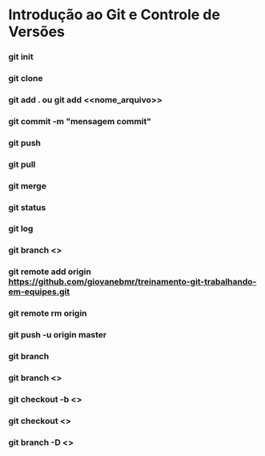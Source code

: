 # Introdução ao Git e Controle de Versões

 ### git init
 ### git clone
 ### git add . ou git add <<nome_arquivo>>
 ### git commit -m "mensagem commit"
 ### git push
 ### git pull
 ### git merge
 ### git status
 ### git log
 ### git branch <<nome da branch>>
 ### git remote add origin https://github.com/giovanebmr/treinamento-git-trabalhando-em-equipes.git
 ### git remote rm origin
 ### git push -u origin master
 ### git branch
 ### git branch <<nome branch para criar>>
 ### git checkout -b <<nome branch para criar e alterar>>
 ### git checkout <<nome da branch para alterar>>
 ### git branch -D <<nome da branch para deletar>>

